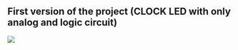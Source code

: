 ## First version of the project (CLOCK LED with only analog and logic circuit)

<img src="https://github.com/Grolla05/Projeto-Relogio-LED/blob/main/Versions/LED-CLOCK%201.0/First_version.png">
